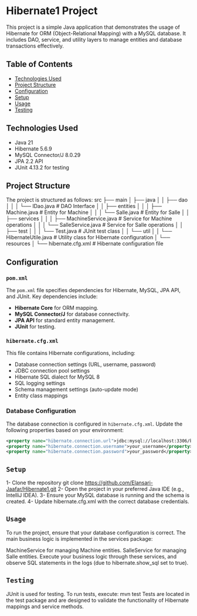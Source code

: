 # Hibernate1 Project

This project is a simple Java application that demonstrates the usage of Hibernate for ORM (Object-Relational Mapping) with a MySQL database. It includes DAO, service, and utility layers to manage entities and database transactions effectively.

## Table of Contents
- [Technologies Used](#technologies-used)
- [Project Structure](#project-structure)
- [Configuration](#configuration)
- [Setup](#setup)
- [Usage](#usage)
- [Testing](#testing)

## Technologies Used
- Java 21
- Hibernate 5.6.9
- MySQL Connector/J 8.0.29
- JPA 2.2 API
- JUnit 4.13.2 for testing

## Project Structure
The project is structured as follows:
src ├── main │ ├── java │ │ ├── dao │ │ │ └── IDao.java # DAO Interface │ │ ├── entities │ │ │ ├── Machine.java # Entity for Machine │ │ │ └── Salle.java # Entity for Salle │ │ ├── services │ │ │ ├── MachineService.java # Service for Machine operations │ │ │ └── SalleService.java # Service for Salle operations │ │ ├── test │ │ │ └── Test.java # JUnit test class │ │ └── util │ │ └── HibernateUtile.java # Utility class for Hibernate configuration │ └── resources │ └── hibernate.cfg.xml # Hibernate configuration file


## Configuration

### `pom.xml`
The `pom.xml` file specifies dependencies for Hibernate, MySQL, JPA API, and JUnit. Key dependencies include:
- **Hibernate Core** for ORM mapping.
- **MySQL Connector/J** for database connectivity.
- **JPA API** for standard entity management.
- **JUnit** for testing.

### `hibernate.cfg.xml`
This file contains Hibernate configurations, including:
- Database connection settings (URL, username, password)
- JDBC connection pool settings
- Hibernate SQL dialect for MySQL 8
- SQL logging settings
- Schema management settings (auto-update mode)
- Entity class mappings

### Database Configuration
The database connection is configured in `hibernate.cfg.xml`. Update the following properties based on your environment:
```xml
<property name="hibernate.connection.url">jdbc:mysql://localhost:3306/base</property>
<property name="hibernate.connection.username">your_username</property>
<property name="hibernate.connection.password">your_password</property>
```
## `Setup`
1- Clone the repository
git clone https://github.com/Elansari-Jaafar/Hibernate1.git
2- Open the project in your preferred Java IDE (e.g., IntelliJ IDEA).
3- Ensure your MySQL database is running and the schema is created.
4- Update hibernate.cfg.xml with the correct database credentials.

## `Usage`
To run the project, ensure that your database configuration is correct. The main business logic is implemented in the services package:

MachineService for managing Machine entities.
SalleService for managing Salle entities.
Execute your business logic through these services, and observe SQL statements in the logs (due to hibernate.show_sql set to true).

## `Testing`
JUnit is used for testing. To run tests, execute:
mvn test
Tests are located in the test package and are designed to validate the functionality of Hibernate mappings and service methods.
